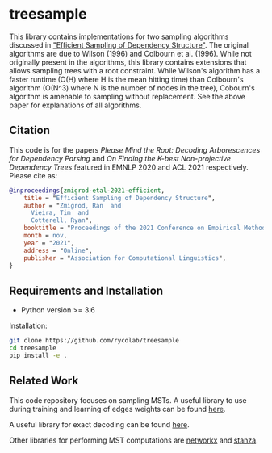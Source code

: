 # treesample
This library contains implementations for two sampling algorithms discussed in
["Efficient Sampling of Dependency Structure"]().
The original algorithms are due to Wilson (1996) and Colbourn et al. (1996).
While not originally present in the algorithms, this library contains extensions that allows sampling trees
with a root constraint.
While Wilson's algorithm has a faster runtime (O(H) where H is the mean hitting time) than
Colbourn's algorithm (O(N^3) where N is the number of nodes in the tree), Cobourn's algorithm
is amenable to sampling without replacement. See the above paper for explanations of all algorithms.

## Citation

This code is for the papers _Please Mind the Root: Decoding Arborescences for Dependency Parsing_ and
_On Finding the K-best Non-projective Dependency Trees_ featured in EMNLP 2020 and ACL 2021 respectively.
Please cite as:

```bibtex
@inproceedings{zmigrod-etal-2021-efficient,
    title = "Efficient Sampling of Dependency Structure",
    author = "Zmigrod, Ran  and
      Vieira, Tim  and
      Cotterell, Ryan",
    booktitle = "Proceedings of the 2021 Conference on Empirical Methods in Natural Language Processing (EMNLP)",
    month = nov,
    year = "2021",
    address = "Online",
    publisher = "Association for Computational Linguistics",
}
```

## Requirements and Installation

* Python version >= 3.6

Installation:
```bash
git clone https://github.com/rycolab/treesample
cd treesample
pip install -e .
```

## Related Work
This code repository focuses on sampling MSTs.
A useful library to use during training and learning of edges weights
can be found [here](https://github.com/rycolab/tree_expectations).

A useful library for exact decoding can be found [here](https://github.com/rycolab/spanningtrees).

Other libraries for performing MST computations are [networkx](https://networkx.github.io/documentation/stable/index.html)
and [stanza](https://stanfordnlp.github.io/stanza/).
